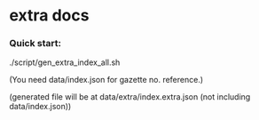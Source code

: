 extra docs
============

### Quick start: 

./script/gen_extra_index_all.sh

(You need data/index.json for gazette no. reference.)

(generated file will be at data/extra/index.extra.json (not including data/index.json))
